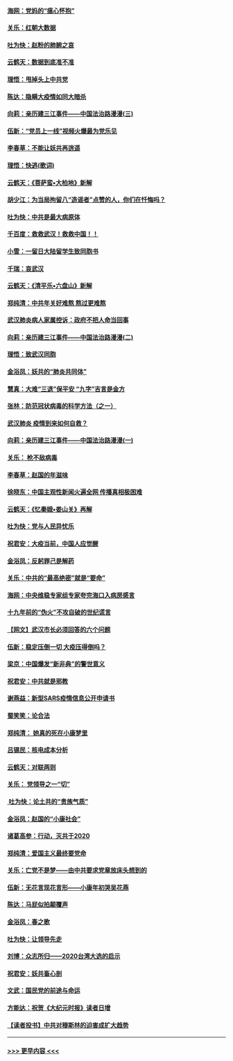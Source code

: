 #### [海网：党妈的“瘟心怀抱”](../pages/nsc993/n11840740.md?t=02031511) 
#### [关乐：红朝大数据](../pages/nsc993/n11840675.md?t=02031511) 
#### [吐为快：赵粉的肺腑之哀](../pages/nsc993/n11840618.md?t=02031511) 
#### [云鹤天：数据到底准不准](../pages/nsc993/n11840325.md?t=02031511) 
#### [理悟：甩掉头上中共党](../pages/nsc993/n11838826.md?t=02031511) 
#### [陈达：隐瞒大疫情如同大暗杀](../pages/nsc993/n11838771.md?t=02031511) 
#### [向莉：亲历建三江事件——中国法治路漫漫(三)](../pages/nsc993/n11831825.md?t=02031511) 
#### [伍新：“党员上一线”视频火爆最为党乐见](../pages/nsc993/n11838200.md?t=02031511) 
#### [李春草：不能让妖共再逍遥](../pages/nsc993/n11838102.md?t=02031511) 
#### [理悟：快逃(歌词)](../pages/nsc993/n11838083.md?t=02031511) 
#### [云鹤天：《菩萨蛮▪大柏地》新解](../pages/nsc993/n11838059.md?t=02031511) 
#### [胡少江：为当局拘留八“造谣者”点赞的人，你们在忏悔吗？](../pages/nsc993/n11836801.md?t=02031511) 
#### [吐为快：中共是最大病原体](../pages/nsc993/n11836748.md?t=02031511) 
#### [千百度：救救武汉！救救中国！！](../pages/nsc993/n11836145.md?t=02031511) 
#### [小雪：一留日大陆留学生致同胞书](../pages/nsc993/n11834624.md?t=02031511) 
#### [千瑞：哀武汉](../pages/nsc993/n11833647.md?t=02031511) 
#### [云鹤天：《清平乐▪六盘山》新解](../pages/nsc993/n11833611.md?t=02031511) 
#### [郑纯清：中共年关好难熬 熬过更难熬](../pages/nsc993/n11833489.md?t=02031511) 
#### [武汉肺炎病人家属控诉：政府不把人命当回事](../pages/nsc993/n11833205.md?t=02031511) 
#### [向莉：亲历建三江事件——中国法治路漫漫(二)](../pages/nsc993/n11829102.md?t=02031511) 
#### [理悟：致武汉同胞](../pages/nsc993/n11831522.md?t=02031511) 
#### [金浴凤：妖共的“肺炎共同体”](../pages/nsc993/n11829448.md?t=02031511) 
#### [慧真：大难“三退”保平安 “九字”吉言是金方](../pages/nsc993/n11829501.md?t=02031511) 
#### [张林：防范冠状病毒的科学方法（之一）](../pages/nsc993/n11828618.md?t=02031511) 
#### [武汉肺炎 疫情到来如何自救？](../pages/nsc993/n11827632.md?t=02031511) 
#### [向莉：亲历建三江事件——中国法治路漫漫(一)](../pages/nsc993/n11827190.md?t=02031511) 
#### [关乐： 枪不敌病毒](../pages/nsc993/n11826746.md?t=02031511) 
#### [李春草：赵国的年滋味](../pages/nsc993/n11826321.md?t=02031511) 
#### [徐晓东：中国主观性新闻火遍全网 传播真相极困难](../pages/nsc993/n11826508.md?t=02031511) 
#### [云鹤天：《忆秦娥▪娄山关》再解](../pages/nsc993/n11824682.md?t=02031511) 
#### [吐为快：党与人民异忧乐](../pages/nsc993/n11824660.md?t=02031511) 
#### [祝君安：大疫当前，中国人应觉醒](../pages/nsc993/n11821946.md?t=02031511) 
#### [金浴凤：反躬罪己是解药](../pages/nsc993/n11820280.md?t=02031511) 
#### [关乐：中共的“最高绝密”就是“要命”](../pages/nsc993/n11816946.md?t=02031511) 
#### [海网：中央维稳专家组专家夸完海口入病房感言](../pages/nsc993/n11815138.md?t=02031511) 
#### [十九年前的“伪火”不攻自破的世纪谎言](../pages/nsc993/n11813238.md?t=02031511) 
#### [【网文】武汉市长必须回答的六个问题](../pages/nsc993/n11813848.md?t=02031511) 
#### [伍新：稳定压倒一切 大疫压得倒吗？](../pages/nsc993/n11812634.md?t=02031511) 
#### [梁京：中国爆发“新非典”的警世意义](../pages/nsc993/n11812554.md?t=02031511) 
#### [祝君安：中共就是邪教](../pages/nsc993/n11812431.md?t=02031511) 
#### [谢燕益：新型SARS疫情信息公开申请书](../pages/nsc993/n11808840.md?t=02031511) 
#### [蜀笑笑：论合法](../pages/nsc993/n11808064.md?t=02031511) 
#### [郑纯清： 她真的死在小康梦里](../pages/nsc993/n11806623.md?t=02031511) 
#### [吕锡民：核电成本分析](../pages/nsc993/n11806284.md?t=02031511) 
#### [云鹤天：对联两则](../pages/nsc993/n11805957.md?t=02031511) 
#### [关乐： 党领导之一“切”](../pages/nsc993/n11804505.md?t=02031511) 
#### [ 吐为快：论土共的“贵族气质”](../pages/nsc993/n11804490.md?t=02031511) 
#### [金浴凤：赵国的“小康社会”](../pages/nsc993/n11804452.md?t=02031511) 
#### [诸葛高参：行动，灭共于2020](../pages/nsc993/n11804120.md?t=02031511) 
#### [郑纯清：爱国主义最终要党命](../pages/nsc993/n11802197.md?t=02031511) 
#### [关乐：亡党不是梦——由中共要求党章放床头想到的](../pages/nsc993/n11802156.md?t=02031511) 
#### [伍新：无花言现花言形——小康年初哭吴花燕](../pages/nsc993/n11800044.md?t=02031511) 
#### [陈达：马屁似拍颠覆声](../pages/nsc993/n11800010.md?t=02031511) 
#### [金浴凤：春之歌](../pages/nsc993/n11797687.md?t=02031511) 
#### [吐为快：让领导先走](../pages/nsc993/n11797512.md?t=02031511) 
#### [刘博：众志所归——2020台湾大选的启示](../pages/nsc993/n11796878.md?t=02031511) 
#### [祝君安：妖共畜心剖](../pages/nsc993/n11794273.md?t=02031511) 
#### [文武：国民党的前途与命运](../pages/nsc993/n11794198.md?t=02031511) 
#### [方能达：祝贺《大纪元时报》读者日增](../pages/nsc993/n11793807.md?t=02031511) 
#### [【读者投书】中共对穆斯林的迫害成扩大趋势](../pages/nsc993/n11791371.md?t=02031511) 

----
#### [ >>> 更早内容 <<< ](../indexes/nsc993-earlier.md)
